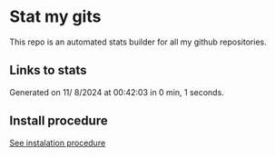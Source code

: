 # Stat my gits

This repo is an automated stats builder for all my github repositories.

## Links to stats


Generated on 11/ 8/2024 at 00:42:03 in 0 min, 1 seconds.

## Install procedure

[See instalation procedure](./src/install.md)
